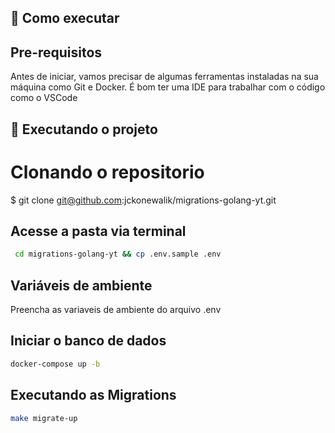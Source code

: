 ## 🚀 Como executar

## Pre-requisitos

Antes de iniciar, vamos precisar de algumas ferramentas instaladas na sua máquina como Git e Docker. É bom ter uma IDE para trabalhar com o código como o VSCode

## 🧭 Executando o projeto

# Clonando o repositorio

$ git clone git@github.com:jckonewalik/migrations-golang-yt.git

## Acesse a pasta via terminal

```bash
 cd migrations-golang-yt && cp .env.sample .env
```

## Variáveis de ambiente

Preencha as variaveis de ambiente do arquivo .env

## Iniciar o banco de dados

```bash
docker-compose up -b
```

## Executando as Migrations

```bash
make migrate-up
```
